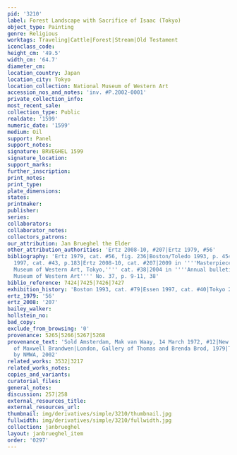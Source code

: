 ```yaml
---
pid: '3210'
label: Forest Landscape with Sacrifice of Isaac (Tokyo)
object_type: Painting
genre: Religious
worktags: Traveling|Cattle|Forest|Stream|Old Testament
iconclass_code:
height_cm: '49.5'
width_cm: '64.7'
diameter_cm:
location_country: Japan
location_city: Tokyo
location_collection: National Museum of Western Art
accession_nos_and_notes: 'inv. #P.2002-0001'
private_collection_info:
most_recent_sale:
collection_type: Public
realdate: '1599'
numeric_date: '1599'
medium: Oil
support: Panel
support_notes:
signature: BRVEGHEL 1599
signature_location:
support_marks:
further_inscription:
print_notes:
print_type:
plate_dimensions:
states:
printmaker:
publisher:
series:
collaborators:
collaborator_notes:
collectors_patrons:
our_attribution: Jan Brueghel the Elder
other_attribution_authorities: 'Ertz 2008-10, #207|Ertz 1979, #56'
bibliography: 'Ertz 1979, cat. #56, fig. 236|Boston/Toledo 1993, p. 454-455 cat. #79|Antwerp/Essen/Vienna
  1997, cat. #43, p.183|Ertz 2008-10, cat. #207|2009 in ''''Masterpieces: The National
  Museum of Western Art, Tokyo,'''' cat. #38|2004 in ''''Annual bulletin of the National
  Museum of Western Art'''' No. 37, p. 9-11, 38'
biblio_reference: 7424|7425|7426|7427
exhibition_history: 'Boston 1993, cat. #79|Essen 1997, cat. #40|Tokyo 2006'
ertz_1979: '56'
ertz_2008: '207'
bailey_walker:
hollstein_no:
bad_copy:
exclude_from_browsing: '0'
provenance: 5265|5266|5267|5268
provenance_text: 'Sold Amsterdam, Mak van Waay, 14 March 1972, #12|New York, Collection
  of Maxwell Brandwen|London, Gallery of Thomas and Brenda Brod, 1979|Tokyo, purchased
  by NMWA, 2002'
related_works: 3532|3217
related_works_notes:
copies_and_variants:
curatorial_files:
general_notes:
discussion: 257|258
external_resources_title:
external_resources_url:
thumbnail: img/derivatives/simple/3210/thumbnail.jpg
fullwidth: img/derivatives/simple/3210/fullwidth.jpg
collection: janbrueghel
layout: janbrueghel_item
order: '0297'
---
```


